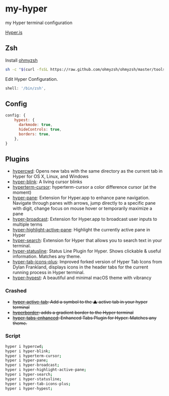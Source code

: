 # my-hyper

my Hyper terminal configuration

[Hyper.is](https://hyper.is/)

## Zsh

Install [ohmyzsh](https://github.com/ohmyzsh/ohmyzsh)

```bash
sh -c "$(curl -fsSL https://raw.github.com/ohmyzsh/ohmyzsh/master/tools/install.sh)"
```

Edit Hyper Configuration.

```js
shell: '/bin/zsh',
```

## Config

```js
config: {
    hypest: {
      darkmode: true,
      hideControls: true,
      borders: true,
    },
}
```

## Plugins

- [hypercwd](https://github.com/hharnisc/hypercwd): Opens new tabs with the same directory as the current tab in Hyper for OS X, Linux, and Windows
- [hyper-blink](https://github.com/amio/hyper-blink): A living cursor blinks
- [hyperterm-cursor](https://github.com/alvaropinot/hyperterm-cursor): hyperterm-cursor a color difference cursor (at the moment)
- [hyper-pane](https://github.com/chabou/hyper-pane): Extension for Hyper.app to enhance pane navigation. Navigate through panes with arrows, jump directly to a specific pane with digit, change focus on mouse hover or temporarily maximize a pane
- [hyper-broadcast](https://github.com/chabou/hyper-broadcast): Extension for Hyper.app to broadcast user inputs to multiple terms
- [hyper-highlight-active-pane](https://hyper.is/plugins/hyper-highlight-active-pane): Highlight the currently active pane in Hyper
- [hyper-search](https://github.com/jaanauati/hyper-search): Extension for Hyper that allows you to search text in your terminal.
- [hyper-statusline](https://github.com/henrikdahl/hyper-statusline): Status Line Plugin for Hyper. Shows clickable & useful information. Matches any theme.
- [hyper-tab-icons-plus](https://github.com/sangdth/hyper-tab-icons-plus): Improved forked version of Hyper Tab Icons from Dylan Frankland, displays icons in the header tabs for the current running process in Hyper terminal.
- [hyper-hypest](https://github.com/dizzyup/hyper-hypest): A beautiful and minimal macOS theme with vibrancy

### Crashed

- ~~[hyper-active-tab](https://github.com/lucleray/hyper-active-tab): Add a symbol to the ▲ active tab in your hyper terminal~~
- ~~[hyperborder](https://github.com/webmatze/hyperborder): adds a gradient border to the Hyper terminal~~
- ~~[hyper-tabs-enhanced](https://github.com/henrikdahl/hyper-tabs-enhanced): Enhanced Tabs Plugin for Hyper. Matches any theme.~~

### Script

```bash
hyper i hypercwd;
hyper i hyper-blink;
hyper i hyperterm-cursor;
hyper i hyper-pane;
hyper i hyper-broadcast;
hyper i hyper-highlight-active-pane;
hyper i hyper-search;
hyper i hyper-statusline;
hyper i hyper-tab-icons-plus;
hyper i hyper-hypest;
```

